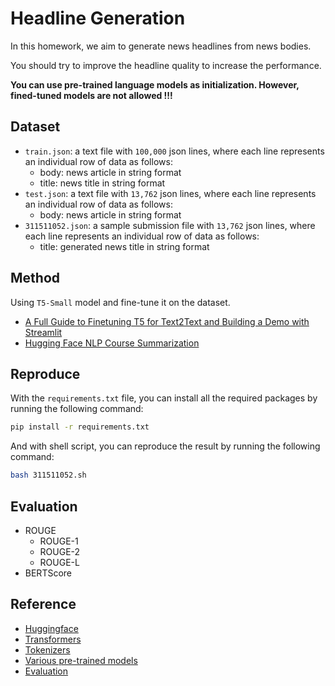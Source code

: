 # Headline Generation

In this homework, we aim to generate news headlines from news bodies.

You should try to improve the headline quality to increase the performance.

**You can use pre-trained language models as initialization. However, fined-tuned models are not allowed !!!**

## Dataset

- `train.json`: a text file with `100,000` json lines, where each line represents an individual row of data as follows:
    - body: news article in string format
    - title: news title in string format
- `test.json`: a text file with `13,762` json lines, where each line represents an individual row of data as follows:
    - body: news article in string format
- `311511052.json`: a sample submission file with `13,762` json lines, where each line represents an individual row of data as follows:
    - title: generated news title in string format

## Method

Using `T5-Small` model and fine-tune it on the dataset.

- [A Full Guide to Finetuning T5 for Text2Text and Building a Demo with Streamlit](https://medium.com/nlplanet/a-full-guide-to-finetuning-t5-for-text2text-and-building-a-demo-with-streamlit-c72009631887)
- [Hugging Face NLP Course Summarization](https://huggingface.co/learn/nlp-course/chapter7/5?fw=pt)

## Reproduce

With the `requirements.txt` file, you can install all the required packages by running the following command:

```bash
pip install -r requirements.txt
```

And with shell script, you can reproduce the result by running the following command:

```bash
bash 311511052.sh
```

## Evaluation

- ROUGE
    - ROUGE-1
    - ROUGE-2
    - ROUGE-L
- BERTScore

## Reference
- [Huggingface](https://huggingface.co/docs)
- [Transformers](https://huggingface.co/docs/transformers/quicktour)
- [Tokenizers](https://huggingface.co/docs/tokenizers/quicktour)
- [Various pre-trained models](https://huggingface.co/models)
- [Evaluation](https://huggingface.co/docs/evaluate/a_quick_tour)